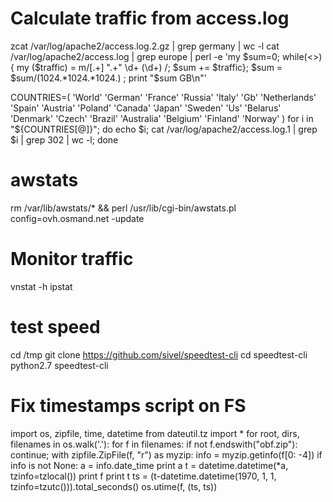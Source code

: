 # Calculate traffic from access.log
zcat /var/log/apache2/access.log.2.gz | grep germany | wc -l
cat /var/log/apache2/access.log | grep europe | perl -e 'my $sum=0; while(<>) { my ($traffic) = m/\[.+\] ".+" \d+ (\d+)
 /; $sum += $traffic}; $sum = $sum/(1024.*1024.*1024.) ; print "$sum GB\n"'


COUNTRIES=( 'World' 'German' 'France' 'Russia' 'Italy' 'Gb' 'Netherlands' 'Spain' 'Austria'  'Poland' 'Canada'  'Japan' 'Sweden' 'Us' 'Belarus' 'Denmark'  'Czech' 'Brazil' 'Australia' 'Belgium' 'Finland' 'Norway' )
for i in "${COUNTRIES[@]}"; do 	echo $i;  cat /var/log/apache2/access.log.1 | grep $i | grep 302 | wc -l; done 



# awstats
rm /var/lib/awstats/* && perl /usr/lib/cgi-bin/awstats.pl config=ovh.osmand.net -update


# Monitor traffic
vnstat -h
ipstat

# test speed
cd /tmp
git clone https://github.com/sivel/speedtest-cli
cd speedtest-cli 
python2.7 speedtest-cli


# Fix timestamps script on FS
import os, zipfile, time, datetime
from dateutil.tz import *
for root, dirs, filenames in os.walk('.'):
	for f in filenames:
		if not f.endswith("obf.zip"):
			continue;
		with zipfile.ZipFile(f, "r") as myzip:
			info = myzip.getinfo(f[0: -4])
			if info is not None:
				a = info.date_time
				print a
				t = datetime.datetime(*a, tzinfo=tzlocal())
				print f
				print t
				ts = (t-datetime.datetime(1970, 1, 1, tzinfo=tzutc())).total_seconds()
				os.utime(f, (ts, ts))




